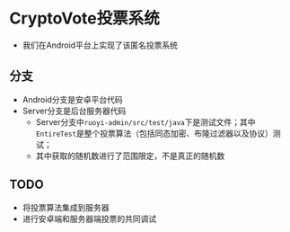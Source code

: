 # CryptoVote投票系统
- 我们在Android平台上实现了该匿名投票系统
## 分支
- Android分支是安卓平台代码
- Server分支是后台服务器代码
    - Server分支中`ruoyi-admin/src/test/java`下是测试文件；其中`EntireTest`是整个投票算法（包括同态加密、布隆过滤器以及协议）测试；
    - 其中获取的随机数进行了范围限定，不是真正的随机数
## TODO
- 将投票算法集成到服务器
- 进行安卓端和服务器端投票的共同调试